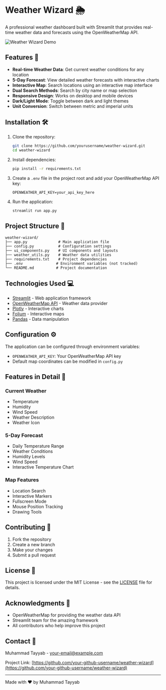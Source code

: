 # Weather Wizard 🌦️

A professional weather dashboard built with Streamlit that provides real-time weather data and forecasts using the OpenWeatherMap API.

![Weather Wizard Demo](demo.gif)

## Features 🌟

- **Real-time Weather Data**: Get current weather conditions for any location
- **5-Day Forecast**: View detailed weather forecasts with interactive charts
- **Interactive Map**: Search locations using an interactive map interface
- **Dual Search Methods**: Search by city name or map selection
- **Responsive Design**: Works on desktop and mobile devices
- **Dark/Light Mode**: Toggle between dark and light themes
- **Unit Conversion**: Switch between metric and imperial units

## Installation 🛠️

1. Clone the repository:
   ```bash
   git clone https://github.com/yourusername/weather-wizard.git
   cd weather-wizard
   ```

2. Install dependencies:
   ```bash
   pip install -r requirements.txt
   ```

3. Create a `.env` file in the project root and add your OpenWeatherMap API key:
   ```env
   OPENWEATHER_API_KEY=your_api_key_here
   ```

4. Run the application:
   ```bash
   streamlit run app.py
   ```

## Project Structure 📁

```
weather-wizard/
├── app.py              # Main application file
├── config.py           # Configuration settings
├── ui_components.py    # UI components and layouts
├── weather_utils.py    # Weather data utilities
├── requirements.txt    # Project dependencies
├── .env               # Environment variables (not tracked)
└── README.md          # Project documentation
```

## Technologies Used 💻

- [Streamlit](https://streamlit.io/) - Web application framework
- [OpenWeatherMap API](https://openweathermap.org/api) - Weather data provider
- [Plotly](https://plotly.com/) - Interactive charts
- [Folium](https://python-visualization.github.io/folium/) - Interactive maps
- [Pandas](https://pandas.pydata.org/) - Data manipulation

## Configuration ⚙️

The application can be configured through environment variables:

- `OPENWEATHER_API_KEY`: Your OpenWeatherMap API key
- Default map coordinates can be modified in `config.py`

## Features in Detail 📝

### Current Weather
- Temperature
- Humidity
- Wind Speed
- Weather Description
- Weather Icon

### 5-Day Forecast
- Daily Temperature Range
- Weather Conditions
- Humidity Levels
- Wind Speed
- Interactive Temperature Chart

### Map Features
- Location Search
- Interactive Markers
- Fullscreen Mode
- Mouse Position Tracking
- Drawing Tools

## Contributing 🤝

1. Fork the repository
2. Create a new branch
3. Make your changes
4. Submit a pull request

## License 📄

This project is licensed under the MIT License - see the [LICENSE](LICENSE) file for details.

## Acknowledgments 🙏

- OpenWeatherMap for providing the weather data API
- Streamlit team for the amazing framework
- All contributors who help improve this project

## Contact 📧

Muhammad Tayyab - [your-email@example.com](mailto:your-email@example.com)

Project Link: [https://github.com/your-github-username/weather-wizard](https://github.com/your-github-username/weather-wizard)

---
Made with ❤️ by Muhammad Tayyab

